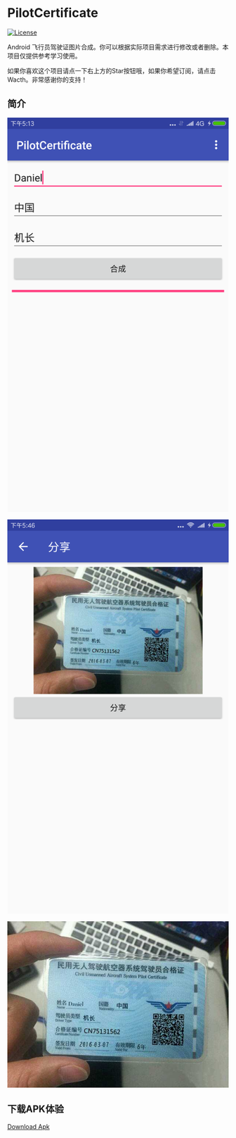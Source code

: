# PilotCertificate

[![License](https://img.shields.io/badge/license-Apache%202-4EB1BA.svg)](https://www.apache.org/licenses/LICENSE-2.0.html)

Android 飞行员驾驶证图片合成。你可以根据实际项目需求进行修改或者删除。本项目仅提供参考学习使用。

如果你喜欢这个项目请点一下右上方的Star按钮哦，如果你希望订阅，请点击Wacth。非常感谢你的支持！

## 简介

![image](https://github.com/ccwant/PilotCertificate/blob/master/Doc/boot1.png)

![image](https://github.com/ccwant/PilotCertificate/blob/master/Doc/boot2.png)

![image](https://github.com/ccwant/PilotCertificate/blob/master/Doc/boot3.jpg)

## 下载APK体验
[Download Apk](https://github.com/ccwant/PilotCertificate/raw/master/Apk/PilotCertificate.apk) 
